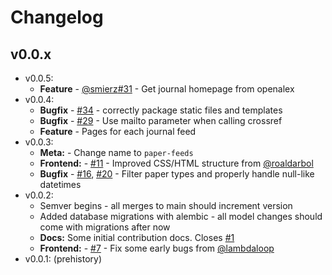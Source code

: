 # Changelog

## v0.0.x

- v0.0.5:
  - **Feature** - [@smierz](https://github.com/smierz)[#31](https://github.com/sneakers-the-rat/paper-feeds/pull/31) - Get journal homepage from openalex 
- v0.0.4:
  - **Bugfix** - [#34](https://github.com/sneakers-the-rat/paper-feeds/issues/34) - correctly package static files and templates
  - **Bugfix** - [#29](https://github.com/sneakers-the-rat/paper-feeds/issues/29) - Use mailto parameter when calling crossref
  - **Feature** - Pages for each journal feed
- v0.0.3:
  - **Meta:** - Change name to `paper-feeds`
  - **Frontend:** - [#11](https://github.com/sneakers-the-rat/journal-rss/pull/11) - Improved CSS/HTML structure from [@roaldarbol](https://github.com/roaldarbol) 
  - **Bugfix** - [#16](https://github.com/sneakers-the-rat/journal-rss/issues/16), [#20](https://github.com/sneakers-the-rat/journal-rss/pull/20) - Filter paper types and properly handle null-like datetimes
- v0.0.2:
  - Semver begins - all merges to main should increment version
  - Added database migrations with alembic - all model changes should come with migrations after now
  - **Docs:** Some initial contribution docs. Closes [#1](https://github.com/sneakers-the-rat/paper-feeds/pull/1)
  - **Frontend:** - [#7](https://github.com/sneakers-the-rat/journal-rss/pull/7) - Fix some early bugs from [@lambdaloop](https://github.com/lambdaloop) 
- v0.0.1: (prehistory)